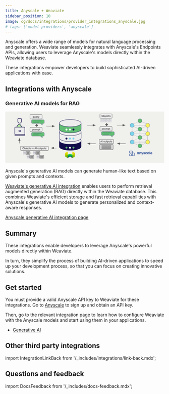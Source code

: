 ```yaml
---
title: Anyscale + Weaviate
sidebar_position: 10
image: og/docs/integrations/provider_integrations_anyscale.jpg
# tags: ['model providers', 'anyscale']
---
```


<!-- Note: for images, use https://docs.google.com/presentation/d/15opIcJuaIjEEcs_1Zm8B6pccox2p7_MHSjCnRv4dPfU/edit?usp=sharing -->

Anyscale offers a wide range of models for natural language processing and generation. Weaviate seamlessly integrates with Anyscale's Endpoints APIs, allowing users to leverage Anyscale's models directly within the Weaviate database.

These integrations empower developers to build sophisticated AI-driven applications with ease.

## Integrations with Anyscale

### Generative AI models for RAG

![Single prompt RAG integration generates individual outputs per search result](../_includes/integration_anyscale_rag_single.png)

Anyscale's generative AI models can generate human-like text based on given prompts and contexts.

[Weaviate's generative AI integration](./generative.md) enables users to perform retrieval augmented generation (RAG) directly within the Weaviate database. This combines Weaviate's efficient storage and fast retrieval capabilities with Anyscale's generative AI models to generate personalized and context-aware responses.

[Anyscale generative AI integration page](./generative.md)

## Summary

These integrations enable developers to leverage Anyscale's powerful models directly within Weaviate.

In turn, they simplify the process of building AI-driven applications to speed up your development process, so that you can focus on creating innovative solutions.

## Get started

You must provide a valid Anyscale API key to Weaviate for these integrations. Go to [Anyscale](https://www.anyscale.com/) to sign up and obtain an API key.

Then, go to the relevant integration page to learn how to configure Weaviate with the Anyscale models and start using them in your applications.

- [Generative AI](./generative.md)

## Other third party integrations

import IntegrationLinkBack from '/_includes/integrations/link-back.mdx';

<IntegrationLinkBack/>

## Questions and feedback

import DocsFeedback from '/_includes/docs-feedback.mdx';

<DocsFeedback/>
